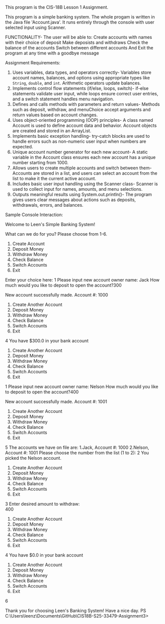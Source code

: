 This program is the CIS-18B Lesson 1 Assignment. 

This program is a simple banking system. The whole progam is written in the Java file 'Account.java'.
It runs entirely through the console with user selected input using Scanner. 

FUNCTIONALITY- The user will be able to: 
Create accounts with names with their choice of deposit
Make deposists and withdraws
Check the balance of the accounts
Switch between different accounts 
And Exit the program at any time with a goodbye message

Assignment Requirements: 
1. Uses variables, data types, and operators correctly- Variables store account names, balances, and options using appropriate types like `String`, `double`, and `int`. Arithmetic operators update balances.
2. Implements control flow statements (if/else, loops, switch)- if-else statements validate user input, while loops ensure correct user entries, and a switch statement handles menu navigation.
3. Defines and calls methods with parameters and return values- Methods such as deposit, withdraw, and menuChoice accept arguments and return values based on account changes.
4. Uses object-oriented programming (OOP) principles- A class named Account is used to define account data and behavior. Account objects are created and stored in an ArrayList.
5. Implements basic exception handling- try-catch blocks are used to handle errors such as non-numeric user input when numbers are expected.
6. Unique account number generator for each new account- A static variable in the Account class ensures each new account has a unique number starting from 1000.
7. Allows users to create multiple accounts and switch between them- Accounts are stored in a list, and users can select an account from the list to make it the current active account.
8. Includes basic user input handling using the Scanner class- Scanner is used to collect input for names, amounts, and menu selections.
9. Outputs meaningful results using System.out.println()- The program gives users clear messages about actions such as deposits, withdrawals, errors, and balances.
  
Sample Console Interaction: 

Welcome to Leen's Simple Banking System! 

What can we do for you? Please choose from 1-6.
1. Create Account
2. Deposit Money
3. Withdraw Money
4. Check Balance
5. Switch Accounts
6. Exit

Enter your choice here: 
1
Please input new account owner name: Jack
How much would you like to deposit to open the account?300

New account successfully made. Account #: 1000
1. Create Another Account
2. Deposit Money
3. Withdraw Money
4. Check Balance
5. Switch Accounts
6. Exit

4
You have $300.0 in your bank account

1. Create Another Account
2. Deposit Money
3. Withdraw Money
4. Check Balance
5. Switch Accounts
6. Exit

1
Please input new account owner name: Nelson
How much would you like to deposit to open the account?400

New account successfully made. Account #: 1001
1. Create Another Account
2. Deposit Money
3. Withdraw Money
4. Check Balance
5. Switch Accounts
6. Exit

5
The accounts we have on file are: 
1.Jack, Account #: 1000
2.Nelson, Account #: 1001
Please choose the number from the list (1 to 2):
2
You picked the Nelson account.

1. Create Another Account
2. Deposit Money
3. Withdraw Money
4. Check Balance
5. Switch Accounts
6. Exit

3
Enter desired amount to withdraw:  
400

1. Create Another Account
2. Deposit Money
3. Withdraw Money
4. Check Balance
5. Switch Accounts
6. Exit

4
You have $0.0 in your bank account

1. Create Another Account
2. Deposit Money
3. Withdraw Money
4. Check Balance
5. Switch Accounts
6. Exit

6


Thank you for choosing Leen's Banking System! Have a nice day.
PS C:\Users\leenz\Documents\GitHub\CIS18B-S25-33479-Assignment3> 
